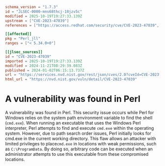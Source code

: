 ```toml
schema_version = "1.7.3"
id = "JLSEC-0000-mns68thcj-18jzv5c"
modified = 2025-10-19T19:27:33.139Z
upstream = ["CVE-2023-47039"]
references = ["https://access.redhat.com/security/cve/CVE-2023-47039", "https://bugs.debian.org/cgi-bin/bugreport.cgi?bug=1056746", "https://bugzilla.redhat.com/show_bug.cgi?id=2249525", "https://access.redhat.com/security/cve/CVE-2023-47039", "https://bugs.debian.org/cgi-bin/bugreport.cgi?bug=1056746", "https://bugzilla.redhat.com/show_bug.cgi?id=2249525", "https://perldoc.perl.org/perl5382delta#CVE-2023-47039-Perl-for-Windows-binary-hijacking-vulnerability", "https://security.netapp.com/advisory/ntap-20240208-0005/"]

[[affected]]
pkg = "Perl_jll"
ranges = ["< 5.34.0+0"]

[[jlsec_sources]]
id = "CVE-2023-47039"
imported = 2025-10-19T19:27:33.139Z
modified = 2024-11-21T08:29:39.083Z
published = 2024-01-02T06:15:13.737Z
url = "https://services.nvd.nist.gov/rest/json/cves/2.0?cveId=CVE-2023-47039"
html_url = "https://nvd.nist.gov/vuln/detail/CVE-2023-47039"
```

# A vulnerability was found in Perl

A vulnerability was found in Perl. This security issue occurs while Perl for Windows relies on the system path environment variable to find the shell (`cmd.exe`). When running an executable that uses the Windows Perl interpreter, Perl attempts to find and execute `cmd.exe` within the operating system. However, due to path search order issues, Perl initially looks for cmd.exe in the current working directory. This flaw allows an attacker with limited privileges to place`cmd.exe` in locations with weak permissions, such as `C:\ProgramData`. By doing so, arbitrary code can be executed when an administrator attempts to use this executable from these compromised locations.

